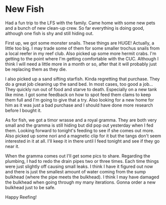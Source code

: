 # New Fish

Had a fun trip to the LFS with the family.  Came home with some new pets
and a bunch of new clean-up crew.  So far everything is doing good,
although one fish is shy and still hiding out.

First up, we got some monster snails.  These things are HUGE!  Actually,
a little too big.  I may trade some of them for some smaller trochus
snails from a local reefer in my reef club.  Also picked up some more
hermit crabs.  I'm getting to the point where I'm getting comfortable
with the CUC.  Although I think I will need a little more in a month or
so, after that it will probably just be replacing them as they die.

I also picked up a sand sifting starfish.  Kinda regretting that
purchase.  They do a great job cleaning up the sand bed.  In most cases,
too good a job...  They quickly run out of food and starve to death.
Especially on a new tank like mine.  I got some feedback on how to spot
feed them clams to keep them full and I'm going to give that a try.
Also looking for a new home for him as it was just a bad purchase and I
should have done more research before I bought it.

As for fish, we got a timor wrasse and a royal gramma.  They are both
very small and the gramma is still hiding but did pop out yesterday when
I fed them.  Looking forward to tonight's feeding to see if she comes
out more.  Also picked up some nori and a magnetic clip for it but the
tangs don't seem interested in it at all.  I'll keep it in there until I
feed tonight and see if they go near it.

When the gramma comes out I'll get some pics to share.  Regarding the
plumbing, I had to redo the drain pipes two or three times.  Each time
things were just slightly off causing small leaks.  I think I have it
figured out now and there is just the smallest amount of water coming
from the sump bulkhead (where the pipe meets the bulkhead).  I think I
may have damaged the bulkhead when going through my many iterations.
Gonna order a new bulkhead just to be safe.

Happy Reefing!
